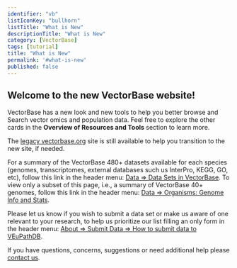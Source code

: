 ```yaml
---
identifier: "vb"
listIconKey: "bullhorn"
listTitle: "What is New"
descriptionTitle: "What is New"
category: [VectorBase]
tags: [tutorial]
title: "What is New"
permalink: '#what-is-new'
published: false
---
```


<h2>Welcome to the new VectorBase website!</h2>

<p>VectorBase has a new look and new tools to help you better browse and Search vector omics and population data.  Feel free to explore the other cards in the <b>Overview of Resources and Tools</b> section to learn more.</p>

<p>The <a href="https://legacy.vectorbase.org">legacy vectorbase.org</a> site is still available to help you transition to the new site, if needed.</p>

<p>For a summary of the VectorBase 480+ datasets available for each species (genomes, transcriptomes, external databases such us InterPro, KEGG, GO, etc), follow this link in the header menu: <a href="https://vectorbase.org/vectorbase/app/search/dataset/AllDatasets/result">Data => Data Sets in VectorBase</a>. To view only a subset of this page, i.e., a summary of VectorBase 40+ genomes, follow this link in the header menu:
  <a href="https://vectorbase.org/vectorbase/app/search/organism/GenomeDataTypes/result">Data => Organisms: Genome Info and Stats</a>.</p>

<p>Please let us know if you wish to submit a data set or make us aware of one relevant to your research, to help us prioritize our list filling an only form in the header menu: <a href="https://vectorbase.org/vectorbase/app/static-content/dataSubmission.html">About => Submit Data => How to submit data to VEuPathDB</a>.</p>

<p>If you have questions, concerns, suggestions or need additional help please <a href="/a/app/contact-us">contact us</a>.</p>  
